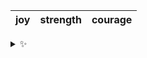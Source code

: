 | joy | strength | courage |
| :-: | :------: | :-----: |

<details>
  <summary>✨</summary>
  These words are chosen at random each day. New words will appear here tomorrow morning.
</details>